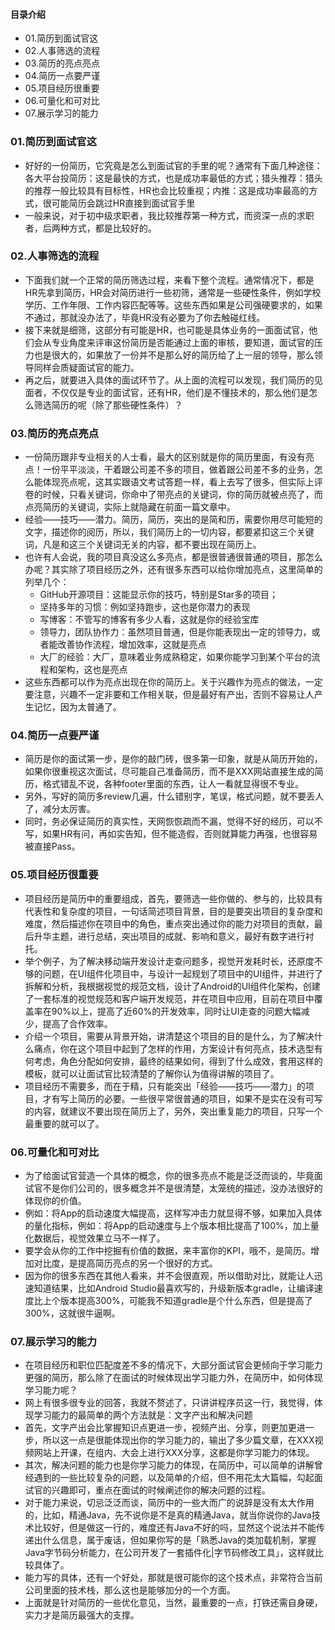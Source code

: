 #### 目录介绍
- 01.简历到面试官这
- 02.人事筛选的流程
- 03.简历的亮点亮点
- 04.简历一点要严谨
- 05.项目经历很重要
- 06.可量化和可对比
- 07.展示学习的能力



### 01.简历到面试官这
- 好好的一份简历，它究竟是怎么到面试官的手里的呢？通常有下面几种途径：各大平台投简历：这是最快的方式，也是成功率最低的方式；猎头推荐：猎头的推荐一般比较具有目标性，HR也会比较重视；内推：这是成功率最高的方式，很可能简历会跳过HR直接到面试官手里
- 一般来说，对于初中级求职者，我比较推荐第一种方式，而资深一点的求职者，后两种方式，都是比较好的。


### 02.人事筛选的流程
- 下面我们就一个正常的简历筛选过程，来看下整个流程。通常情况下，都是HR先拿到简历，HR会对简历进行一些初筛，通常是一些硬性条件，例如学校学历、工作年限、工作内容匹配等等。这些东西如果是公司强硬要求的，如果不通过，那就没办法了，毕竟HR没有必要为了你去触碰红线。
- 接下来就是细筛，这部分有可能是HR，也可能是具体业务的一面面试官，他们会从专业角度来评审这份简历是否能通过上面的审核，要知道，面试官的压力也是很大的，如果放了一份并不是那么好的简历给了上一层的领导，那么领导同样会质疑面试官的能力。
- 再之后，就要进入具体的面试环节了。从上面的流程可以发现，我们简历的见面者，不仅仅是专业的面试官，还有HR，他们是不懂技术的，那么他们是怎么筛选简历的呢（除了那些硬性条件）？


### 03.简历的亮点亮点
- 一份简历跟非专业相关的人士看，最大的区别就是你的简历里面，有没有亮点！一份平平淡淡，干着跟公司差不多的项目，做着跟公司差不多的业务，怎么能体现亮点呢，这其实跟语文考试答题一样，看上去写了很多，但实际上评卷的时候，只看关键词，你命中了带亮点的关键词，你的简历就被点亮了，而点亮简历的关键词，实际上就隐藏在前面一篇文章中。
- 经验——技巧——潜力。简历，简历，突出的是简和历，需要你用尽可能短的文字，描述你的阅历，所以，我们简历上的一切内容，都要紧扣这三个关键词，凡是和这三个关键词无关的内容，都不要出现在简历上。
- 也许有人会说，我的项目真没这么多亮点，都是很普通很普通的项目，那怎么办呢？其实除了项目经历之外，还有很多东西可以给你增加亮点，这里简单的列举几个：
    - GitHub开源项目：这能显示你的技巧，特别是Star多的项目；
    - 坚持多年的习惯：例如坚持跑步，这也是你潜力的表现
    - 写博客：不管写的博客有多少人看，这就是你的经验宝库
    - 领导力，团队协作力：虽然项目普通，但是你能表现出一定的领导力，或者能改善协作流程，增加效率，这就是亮点
    - 大厂的经验：大厂，意味着业务成熟稳定，如果你能学习到某个平台的流程和架构，这也是亮点
- 这些东西都可以作为亮点出现在你的简历上。关于兴趣作为亮点的做法，一定要注意，兴趣不一定非要和工作相关联，但是最好有产出，否则不容易让人产生记忆，因为太普通了。


### 04.简历一点要严谨
- 简历是你的面试第一步，是你的敲门砖，很多第一印象，就是从简历开始的，如果你很重视这次面试，尽可能自己准备简历，而不是XXX网站直接生成的简历，格式错乱不说，各种footer里面的东西，让人一看就显得很不专业。
- 另外，写好的简历多review几遍，什么错别字，笔误，格式问题，就不要丢人了，减分太厉害。
- 同时，务必保证简历的真实性，天网恢恢疏而不漏，觉得不好的经历，可以不写，如果HR有问，再如实告知，但不能造假，否则就算能力再强，也很容易被直接Pass。


### 05.项目经历很重要
- 项目经历是简历中的重要组成，首先，要筛选一些你做的、参与的，比较具有代表性和复杂度的项目，一句话简述项目背景，目的是要突出项目的复杂度和难度，然后描述你在项目中的角色，重点突出通过你的能力对项目的贡献，最后升华主题，进行总结，突出项目的成就、影响和意义，最好有数字进行衬托。
- 举个例子，为了解决移动端开发设计走查问题多，视觉开发耗时长，还原度不够的问题，在UI组件化项目中，与设计一起规划了项目中的UI组件，并进行了拆解和分析，我根据视觉的规范文档，设计了Android的UI组件化架构，创建了一套标准的视觉规范和客户端开发规范，并在项目中应用，目前在项目中覆盖率在90%以上，提高了近60%的开发效率，同时让UI走查的问题大幅减少，提高了合作效率。
- 介绍一个项目，需要从背景开始，讲清楚这个项目的目的是什么，为了解决什么痛点，你在这个项目中起到了怎样的作用，方案设计有何亮点，技术选型有何考虑，角色分配如何安排，最终的结果如何，得到了什么成效，套用这样的模板，就可以让面试官比较清楚的了解你认为值得讲解的项目了。
- 项目经历不需要多，而在于精，只有能突出「经验——技巧——潜力」的项目，才有写上简历的必要。一些很平常很普通的项目，如果不是实在没有可写的内容，就建议不要出现在简历上了，另外，突出重复能力的项目，只写一个最重要的就可以了。


### 06.可量化和可对比
- 为了给面试官营造一个具体的概念，你的很多亮点不能是泛泛而谈的，毕竟面试官不是你们公司的，很多概念并不是很清楚，太笼统的描述，没办法很好的体现你的价值。
- 例如：将App的启动速度大幅提高，这样写冲击力就显得不够，如果加入具体的量化指标，例如：将App的启动速度与上个版本相比提高了100%，加上量化数据后，视觉效果立马不一样了。
- 要学会从你的工作中挖掘有价值的数据，来丰富你的KPI，哦不，是简历。增加对比度，是提高简历亮点的另一个很好的方式。
- 因为你的很多东西在其他人看来，并不会很直观，所以借助对比，就能让人迅速知道结果，比如Android Studio最喜欢写的，升级新版本gradle，让编译速度比上个版本提高300%，可能我不知道gradle是个什么东西，但是提高了300%，这就很牛逼啊。


### 07.展示学习的能力
- 在项目经历和职位匹配度差不多的情况下，大部分面试官会更倾向于学习能力更强的简历，那么除了在面试的时候体现出学习能力外，在简历中，如何体现学习能力呢？
- 网上有很多很专业的回答，我就不赘述了，只讲讲程序员这一行，我觉得，体现学习能力的最简单的两个方法就是：文字产出和解决问题
- 首先，文字产出会比掌握知识点更进一步，视频产出、分享，则更加更进一步，所以这一点是很能体现出你的学习能力的，输出了多少篇文章，在XXX视频网站上开课，在组内、大会上进行XXX分享，这都是你学习能力的体现。
- 其次，解决问题的能力也是你学习能力的体现，在简历中，可以简单的讲解曾经遇到的一些比较复杂的问题，以及简单的介绍，但不用花太大篇幅，勾起面试官的兴趣即可，重点在面试的时候阐述你的解决问题的过程。
- 对于能力来说，切忌泛泛而谈，简历中的一些大而广的说辞是没有太大作用的，比如，精通Java，先不说你是不是真的精通Java，就当你说你的Java技术比较好，但是做这一行的，难度还有Java不好的吗，显然这个说法并不能传递出什么信息，属于废话，但如果你写的是「熟悉Java的类加载机制，掌握Java字节码分析能力，在公司开发了一套插件化|字节码修改工具」，这样就比较具体了。
- 能力写的具体，还有一个好处，那就是很可能你的这个技术点，非常符合当前公司里面的技术栈，那么这也是能够加分的一个方面。
- 上面就是针对简历的一些优化意见，当然，最重要的一点，打铁还需自身硬，实力才是简历最强大的支撑。














